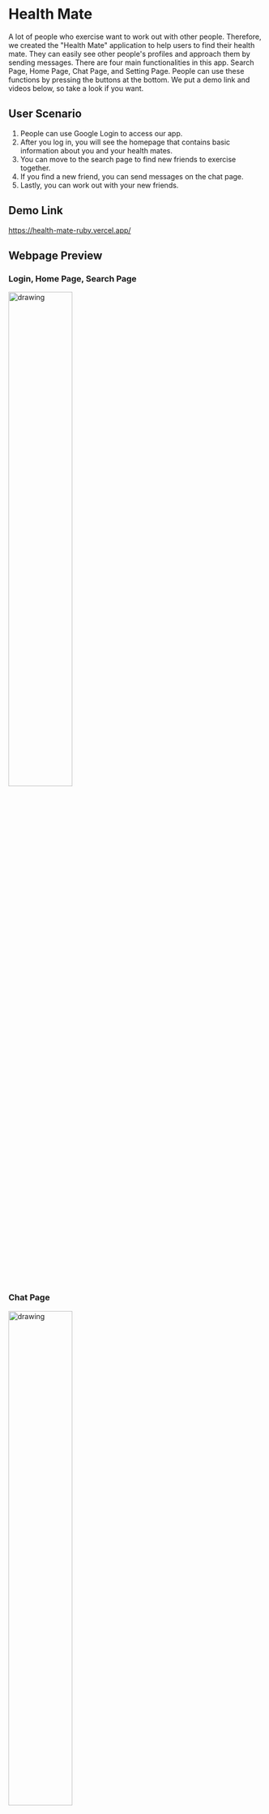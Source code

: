 # Health Mate

A lot of people who exercise want to work out with other people. Therefore, we created the "Health Mate" application to help users to find their health mate. They can easily see other people's profiles and approach them by sending messages. There are four main functionalities in this app. Search Page, Home Page, Chat Page, and Setting Page. People can use these functions by pressing the buttons at the bottom. We put a demo link and videos below, so take a look if you want.

## User Scenario

1. People can use Google Login to access our app.
2. After you log in, you will see the homepage that contains basic information about you and your health mates.
3. You can move to the search page to find new friends to exercise together.
4. If you find a new friend, you can send messages on the chat page.
5. Lastly, you can work out with your new friends.

## Demo Link

https://health-mate-ruby.vercel.app/

## Webpage Preview

### Login, Home Page, Search Page

<img src="https://user-images.githubusercontent.com/87184009/147428741-0f54d780-b72e-451d-911f-0e2bb28fef04.gif" alt="drawing" width="50%"/>

### Chat Page

<img src="https://user-images.githubusercontent.com/87184009/147428061-ba59e639-8ba2-4494-9b43-68d323b869f2.gif" alt="drawing" width="50%"/>
